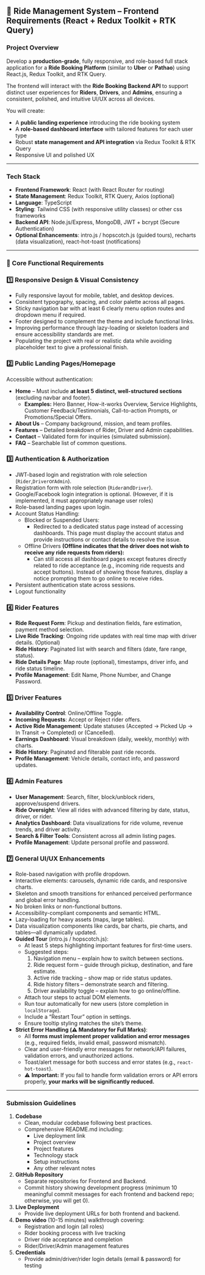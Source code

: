 

## 🚖 Ride Management System – Frontend Requirements (React + Redux Toolkit + RTK Query)

### **Project Overview**

Develop a **production-grade**, fully responsive, and role-based full stack application for a **Ride Booking Platform** (similar to **Uber** or **Pathao**) using React.js, Redux Toolkit, and RTK Query.

The frontend will interact with the **Ride Booking Backend API** to support distinct user experiences for **Riders**, **Drivers**, and **Admins**, ensuring a consistent, polished, and intuitive UI/UX across all devices.

You will create:

- A **public landing experience** introducing the ride booking system
- A **role-based dashboard interface** with tailored features for each user type
- Robust **state management and API integration** via Redux Toolkit & RTK Query
- Responsive UI and polished UX

---

### **Tech Stack**

- **Frontend Framework**: React (with React Router for routing)
- **State Management**: Redux Toolkit, RTK Query, Axios (optional)
- **Language**: TypeScript
- **Styling**: Tailwind CSS (with responsive utility classes) or other css frameworks
- **Backend API**: Node.js/Express, MongoDB, JWT + bcrypt (Secure Authentication)
- **Optional Enhancements**: intro.js / hopscotch.js (guided tours), recharts (data visualization), react-hot-toast (notifications)

---

### **📌 Core Functional Requirements**

### **1️⃣ Responsive Design & Visual Consistency**

- Fully responsive layout for mobile, tablet, and desktop devices.
- Consistent typography, spacing, and color palette across all pages.
- Sticky navigation bar with at least 6 clearly menu option routes and dropdown menu if required.
- Footer designed to complement the theme and include functional links.
- Improving performance through lazy-loading or skeleton loaders and ensure accessibility standards are met.
- Populating the project with real or realistic data while avoiding placeholder text to give a professional finish.

### **2️⃣ Public Landing Pages/Homepage**

Accessible without authentication:

- **Home** – Must include **at least 5 distinct, well-structured sections** (excluding navbar and footer).
    - **Examples:** Hero Banner, How-it-works Overview, Service Highlights, Customer Feedback/Testimonials, Call-to-action Prompts, or Promotions/Special Offers.
- **About Us** – Company background, mission, and team profiles.
- **Features** – Detailed breakdown of Rider, Driver and Admin capabilities.
- **Contact** – Validated form for inquiries (simulated submission).
- **FAQ** – Searchable list of common questions.

### **3️⃣ Authentication & Authorization**

- JWT-based login and registration with role selection (`Rider`,`Driver`or`Admin`).
- Registration form with role selection (`Rider`and`Driver`).
- Google/Facebook login integration is optional. (However, if it is implemented, it must appropriately manage user roles)
- Role-based landing pages upon login.
- Account Status Handling:
    - Blocked or Suspended Users:
        - Redirected to a dedicated status page instead of accessing dashboards. This page must display the account status and provide instructions or contact details to resolve the issue.
    - Offline Drivers **(Offline indicates that the driver does not wish to receive any ride requests from riders):**
        - Can still access all dashboard pages except features directly related to ride acceptance (e.g., incoming ride requests and accept buttons). Instead of showing those features, display a notice prompting them to go online to receive rides.
- Persistent authentication state across sessions.
- Logout functionality

### **4️⃣ Rider Features**

- **Ride Request Form**: Pickup and destination fields, fare estimation, payment method selection.
- **Live Ride Tracking**: Ongoing ride updates with real time map with driver details. (Optional)
- **Ride History**: Paginated list with search and filters (date, fare range, status).
- **Ride Details Page**: Map route (optional), timestamps, driver info, and ride status timeline.
- **Profile Management**: Edit Name, Phone Number, and Change Password.

### **5️⃣ Driver Features**

- **Availability Control**: Online/Offline Toggle.
- **Incoming Requests**: Accept or Reject rider offers.
- **Active Ride Management**: Update statuses (Accepted → Picked Up → In Transit → Completed) or (Cancelled).
- **Earnings Dashboard**: Visual breakdown (daily, weekly, monthly) with charts.
- **Ride History**: Paginated and filterable past ride records.
- **Profile Management**: Vehicle details, contact info, and password updates.

### **6️⃣ Admin Features**

- **User Management**: Search, filter, block/unblock riders, approve/suspend drivers.
- **Ride Oversight**: View all rides with advanced filtering by date, status, driver, or rider.
- **Analytics Dashboard**: Data visualizations for ride volume, revenue trends, and driver activity.
- **Search & Filter Tools**: Consistent across all admin listing pages.
- **Profile Management**:  Update personal profile and password.

### **7️⃣ General UI/UX Enhancements**

- Role-based navigation with profile dropdown.
- Interactive elements: carousels, dynamic ride cards, and responsive charts.
- Skeleton and smooth transitions for enhanced perceived performance and global error handling.
- No broken links or non-functional buttons.
- Accessibility-compliant components and semantic HTML.
- Lazy-loading for heavy assets (maps, large tables).
- Data visualization components like cards, bar charts, pie charts, and tables—all dynamically updated.
- **Guided Tour** (intro.js / hopscotch.js):
    - At least 5 steps highlighting important features for first-time users.
    - Suggested steps:
        1. Navigation menu – explain how to switch between sections.
        2. Ride request form – guide through pickup, destination, and fare estimate.
        3. Active ride tracking – show map or ride status updates.
        4. Ride history filters – demonstrate search and filtering.
        5. Driver availability toggle – explain how to go online/offline.
    - Attach tour steps to actual DOM elements.
    - Run tour automatically for new users (store completion in `localStorage`).
    - Include a “Restart Tour” option in settings.
    - Ensure tooltip styling matches the site’s theme.
- **Strict Error Handling (⚠️ Mandatory for Full Marks)**:
    - All **forms must implement proper validation and error messages** (e.g., required fields, invalid email, password mismatch).
    - Clear and user-friendly error messages for network/API failures, validation errors, and unauthorized actions.
    - Toast/alert message for both success and error states (e.g., `react-hot-toast`).
    - ⚠️ **Important:** If you fail to handle form validation errors or API errors properly, **your marks will be significantly reduced.**

---

### **Submission Guidelines**

1. **Codebase**
    - Clean, modular codebase following best practices.
    - Comprehensive README.md including:
        - Live deployment link
        - Project overview
        - Project features
        - Technology stack
        - Setup instructions
        - Any other relevant notes
2. **GitHub Repository**
    - Separate repositories for Frontend and Backend.
    - Commit history showing development progress (minimum 10 meaningful commit messages for each frontend and backend repo; otherwise, you will get 0).
3. **Live Deployment**
    - Provide live deployment URLs for both frontend and backend.
4. **Demo video** (10-15 minutes) walkthrough covering:
    - Registration and login (all roles)
    - Rider booking process with live tracking
    - Driver ride acceptance and completion
    - Rider/Driver/Admin management features
5. **Credentials**
    - Provide admin/driver/rider login details (email & password) for testing
